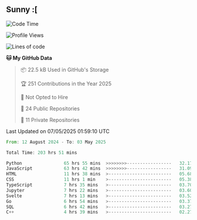 ## Sunny :[

<!--START_SECTION:waka-->
![Code Time](http://img.shields.io/badge/Code%20Time-205%20hrs%2019%20mins-blue)

![Profile Views](http://img.shields.io/badge/Profile%20Views-3-blue)

![Lines of code](https://img.shields.io/badge/From%20Hello%20World%20I%27ve%20Written-280.8%20thousand%20lines%20of%20code-blue)

**🐱 My GitHub Data** 

> 📦 22.5 kB Used in GitHub's Storage 
 > 
> 🏆 251 Contributions in the Year 2025
 > 
> 🚫 Not Opted to Hire
 > 
> 📜 24 Public Repositories 
 > 
> 🔑 11 Private Repositories 
 > 

 Last Updated on 07/05/2025 01:59:10 UTC
<!--END_SECTION:waka-->

<!--START_SECTION:code-->

```rust
From: 12 August 2024 - To: 03 May 2025

Total Time: 203 hrs 51 mins

Python                65 hrs 55 mins  >>>>>>>>-----------------   32.17 %
JavaScript            63 hrs 42 mins  >>>>>>>>-----------------   31.09 %
HTML                  11 hrs 38 mins  >------------------------   05.68 %
CSS                   11 hrs 1 min    >------------------------   05.38 %
TypeScript            7 hrs 35 mins   >------------------------   03.70 %
Jupyter               7 hrs 22 mins   >------------------------   03.60 %
Svelte                7 hrs 13 mins   >------------------------   03.52 %
Go                    6 hrs 54 mins   >------------------------   03.37 %
SQL                   6 hrs 42 mins   >------------------------   03.27 %
C++                   4 hrs 39 mins   >------------------------   02.27 %
```

<!--END_SECTION:code-->
